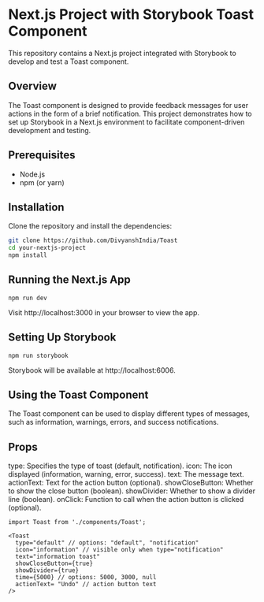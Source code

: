 # Next.js Project with Storybook Toast Component

This repository contains a Next.js project integrated with Storybook to develop and test a Toast component.

## Overview

The Toast component is designed to provide feedback messages for user actions in the form of a brief notification. This project demonstrates how to set up Storybook in a Next.js environment to facilitate component-driven development and testing.

## Prerequisites

- Node.js
- npm (or yarn)

## Installation

Clone the repository and install the dependencies:

```bash
git clone https://github.com/DivyanshIndia/Toast
cd your-nextjs-project
npm install
```

## Running the Next.js App
```
npm run dev
```
Visit http://localhost:3000 in your browser to view the app.

## Setting Up Storybook
```
npm run storybook
```
Storybook will be available at http://localhost:6006.

## Using the Toast Component
The Toast component can be used to display different types of messages, such as information, warnings, errors, and success notifications.

## Props
type: Specifies the type of toast (default, notification).
icon: The icon displayed (information, warning, error, success).
text: The message text.
actionText: Text for the action button (optional).
showCloseButton: Whether to show the close button (boolean).
showDivider: Whether to show a divider line (boolean).
onClick: Function to call when the action button is clicked (optional).

```
import Toast from './components/Toast';

<Toast
  type="default" // options: "default", "notification"
  icon="information" // visible only when type="notification"
  text="information toast"
  showCloseButton={true}
  showDivider={true}
  time={5000} // options: 5000, 3000, null
  actionText= "Undo" // action button text
/>
```





